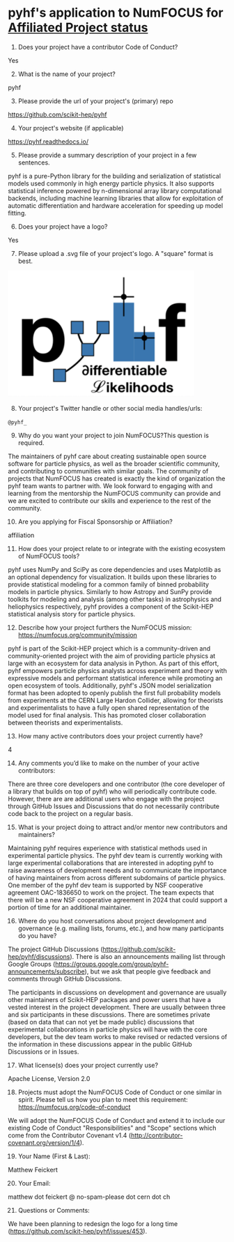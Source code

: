 # pyhf's application to NumFOCUS for [Affiliated Project status](https://numfocus.org/sponsored-projects/affiliated-projects)

1. Does your project have a contributor Code of Conduct?

Yes

2. What is the name of your project?

pyhf

3. Please provide the url of your project's (primary) repo

https://github.com/scikit-hep/pyhf

4. Your project's website (if applicable)

https://pyhf.readthedocs.io/

5. Please provide a summary description of your project in a few sentences.

pyhf is a pure-Python library for the building and serialization of statistical models used commonly in high energy particle physics.
It also supports statistical inference powered by n-dimensional array library computational backends, including machine learning libraries that allow for exploitation of automatic differentiation and hardware acceleration for speeding up model fitting.

6. Does your project have a logo?

Yes

7. Please upload a .svg file of your project's logo. A "square" format is best.

![logo](pyhf-logo.svg)

8. Your project's Twitter handle or other social media handles/urls:

`@pyhf_`

9. Why do you want your project to join NumFOCUS?This question is required.

The maintainers of pyhf care about creating sustainable open source software for particle physics, as well as the broader scientific community, and contributing to communities with similar goals.
The community of projects that NumFOCUS has created is exactly the kind of organization the pyhf team wants to partner with.
We look forward to engaging with and learning from the mentorship the NumFOCUS community can provide and we are excited to contribute our skills and experience to the rest of the community.

10. Are you applying for Fiscal Sponsorship or Affiliation?

affiliation

11. How does your project relate to or integrate with the existing ecosystem of NumFOCUS tools?

pyhf uses NumPy and SciPy as core dependencies and uses Matplotlib as an optional dependency for visualization.
It builds upon these libraries to provide statistical modeling for a common family of binned probability models in particle physics.
Similarly to how Astropy and SunPy provide toolkits for modeling and analysis (among other tasks) in astrophysics and heliophysics respectively, pyhf provides a component of the Scikit-HEP statistical analysis story for particle physics.

12. Describe how your project furthers the NumFOCUS mission:
https://numfocus.org/community/mission

pyhf is part of the Scikit-HEP project which is a community-driven and community-oriented project with the aim of providing particle physics at large with an ecosystem for data analysis in Python.
As part of this effort, pyhf empowers particle physics analysts across experiment and theory with expressive models and performant statistical inference while promoting an open ecosystem of tools.
Additionally, pyhf's JSON model serialization format has been adopted to openly publish the first full probability models from experiments at the CERN Large Hardon Collider, allowing for theorists and experimentalists to have a fully open shared representation of the model used for final analysis.
This has promoted closer collaboration between theorists and experimentalists.

13. How many active contributors does your project currently have?

4

14. Any comments you’d like to make on the number of your active contributors:

There are three core developers and one contributor (the core developer of a library that builds on top of pyhf) who will periodically contribute code.
However, there are are additional users who engage with the project through GitHub Issues and Discussions that do not necessarily contribute code back to the project on a regular basis.

15. What is your project doing to attract and/or mentor new contributors and maintainers?

Maintaining pyhf requires experience with statistical methods used in experimental particle physics.
The pyhf dev team is currently working with large experimental collaborations that are interested in adopting pyhf to raise awareness of development needs and to communicate the importance of having maintainers from across different subdomains of particle physics.
One member of the pyhf dev team is supported by NSF cooperative agreement OAC-1836650 to work on the project.
The team expects that there will be a new NSF cooperative agreement in 2024 that could support a portion of time for an additional maintainer.

16. Where do you host conversations about project development and governance (e.g. mailing lists, forums, etc.), and how many participants do you have?

The project GitHub Discussions (https://github.com/scikit-hep/pyhf/discussions).
There is also an announcements mailing list through Google Groups (https://groups.google.com/group/pyhf-announcements/subscribe), but we ask that people give feedback and comments through GitHub Discussions.

The participants in discussions on development and governance are usually other maintainers of Scikit-HEP packages and power users that have a vested interest in the project development.
There are usually between three and six participants in these discussions.
There are sometimes private (based on data that can not yet be made public) discussions that experimental collaborations in particle physics will have with the core developers, but the dev team works to make revised or redacted versions of the information in these discussions appear in the public GitHub Discussions or in Issues.

17. What license(s) does your project currently use?

Apache License, Version 2.0

18. Projects must adopt the NumFOCUS Code of Conduct or one similar in spirit. Please tell us how you plan to meet this requirement:
https://numfocus.org/code-of-conduct

We will adopt the NumFOCUS Code of Conduct and extend it to include our existing Code of Conduct "Responsibilities" and "Scope" sections which come from the Contributor Covenant v1.4 (http://contributor-covenant.org/version/1/4).

19. Your Name (First & Last):

Matthew Feickert

20. Your Email:

matthew dot feickert @ no-spam-please dot cern dot ch

21. Questions or Comments:

We have been planning to redesign the logo for a long time (https://github.com/scikit-hep/pyhf/issues/453).
